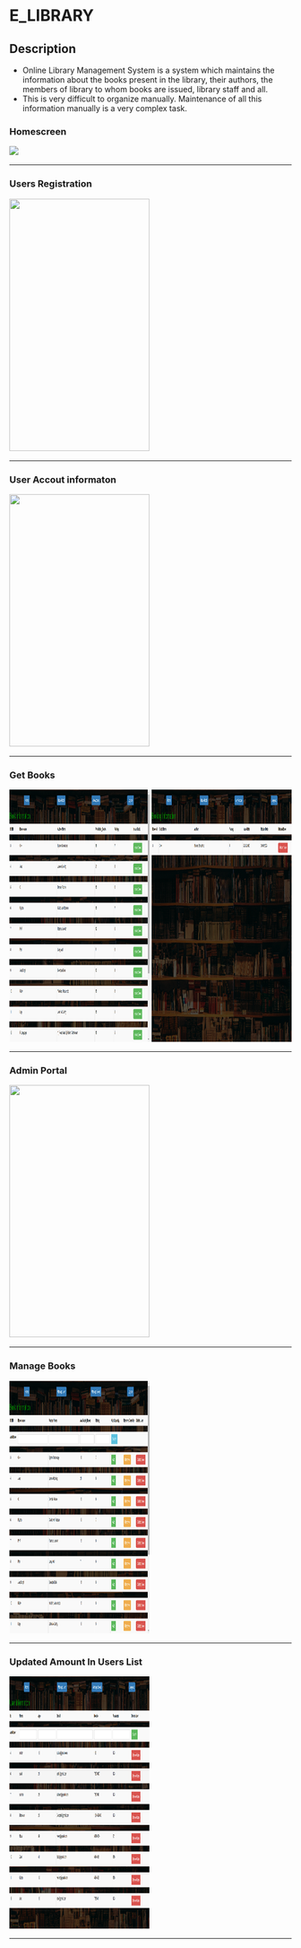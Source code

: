 # E_LIBRARY


## Description
* Online Library Management System is a system which maintains the
information about the books present in the library, their authors, the
members of library to whom books are issued, library staff and all.
* This is very difficult to organize manually. Maintenance of all this
information manually is a very complex task.

###


### Homescreen 
<img src="https://github.com/Sahil-Salim-Shaikh/E_LIBRARY/blob/master/Project_images/Login.png?raw=true">

------------------------------------------

### Users Registration 
<img src="https://github.com/Sahil-Salim-Shaikh/E_LIBRARY/blob/master/Project_images/Reglistration.png?raw=trueg" width ="250px" height ="450px">

------------------------------------------

### User Accout informaton
<img src="https://github.com/Sahil-Salim-Shaikh/E_LIBRARY/blob/master/Project_images/Account%20info.png?raw=true" width ="250px" height ="450px">

------------------------------------------

### Get Books
<img src="https://github.com/Sahil-Salim-Shaikh/E_LIBRARY/blob/master/Project_images/get%20book.png?raw=true" width ="250px" height ="450px"> <img src="https://github.com/Sahil-Salim-Shaikh/E_LIBRARY/blob/master/Project_images/book%20info.png?raw=true" width ="250px" height ="450px">   

------------------------------------------

### Admin Portal
<img src="https://github.com/Sahil-Salim-Shaikh/E_LIBRARY/blob/master/Project_images/Admin%20portal.png?raw=true" width ="250px" height ="450px">

------------------------------------------

### Manage Books
<img src="https://github.com/Sahil-Salim-Shaikh/E_LIBRARY/blob/master/Project_images/Manage%20book.png?raw=true" width ="250px" height ="450px">

------------------------------------------

### Updated Amount In Users List
<img src="https://github.com/Sahil-Salim-Shaikh/E_LIBRARY/blob/master/Project_images/Manage%20user.png?raw=true" width ="250px" height ="450px">

------------------------------------------

